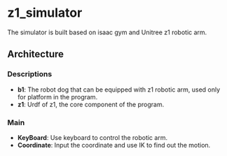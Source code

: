 # z1_simulator
The simulator is built based on isaac gym and Unitree z1 robotic arm.
## Architecture
### Descriptions
- **b1**: The robot dog that can be equipped with z1 robotic arm, used only for platform in the program.
- **z1**: Urdf of z1, the core component of the program.
### Main
- **KeyBoard**: Use keyboard to control the robotic arm.
- **Coordinate**: Input the coordinate and use IK to find out the motion.
